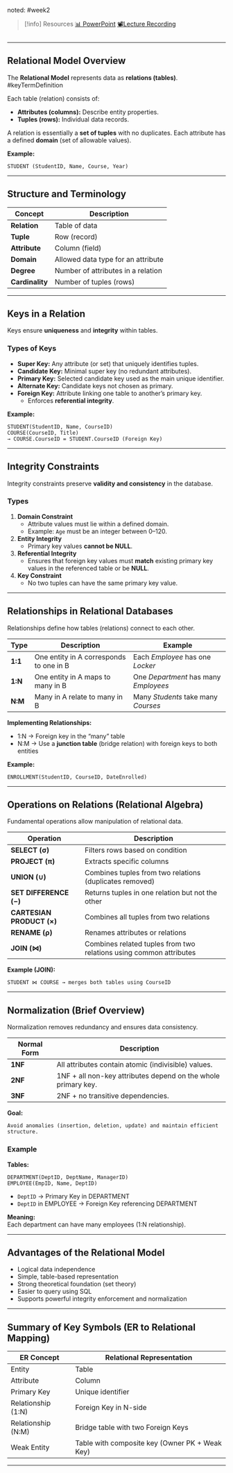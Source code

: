 noted: #week2 

> [!info] Resources
> [📊 PowerPoint](WK2.LC2.Relational_Databases.pdf)
> [📽️Lecture Recording]()

```table-of-contents
```

---
## Relational Model Overview

The **Relational Model** represents data as **relations (tables)**. #keyTermDefinition 

Each table (relation) consists of:
- **Attributes (columns):** Describe entity properties.
- **Tuples (rows):** Individual data records.

A relation is essentially a **set of tuples** with no duplicates.
Each attribute has a defined **domain** (set of allowable values).

**Example:**
```
STUDENT (StudentID, Name, Course, Year)
```

---
## Structure and Terminology

|Concept|Description|
|---|---|
|**Relation**|Table of data|
|**Tuple**|Row (record)|
|**Attribute**|Column (field)|
|**Domain**|Allowed data type for an attribute|
|**Degree**|Number of attributes in a relation|
|**Cardinality**|Number of tuples (rows)|

---
## Keys in a Relation

Keys ensure **uniqueness** and **integrity** within tables.
### Types of Keys

- **Super Key:** Any attribute (or set) that uniquely identifies tuples.
- **Candidate Key:** Minimal super key (no redundant attributes).
- **Primary Key:** Selected candidate key used as the main unique identifier.
- **Alternate Key:** Candidate keys not chosen as primary.
- **Foreign Key:** Attribute linking one table to another’s primary key.
    - Enforces **referential integrity**.

**Example:**
```
STUDENT(StudentID, Name, CourseID)
COURSE(CourseID, Title)
→ COURSE.CourseID = STUDENT.CourseID (Foreign Key)
```

---
## Integrity Constraints

Integrity constraints preserve **validity and consistency** in the database.
### Types

1. **Domain Constraint**
    - Attribute values must lie within a defined domain.
    - Example: `Age` must be an integer between 0–120.
2. **Entity Integrity**
    - Primary key values **cannot be NULL**.
3. **Referential Integrity**
    - Ensures that foreign key values must **match** existing primary key values in the referenced table or be **NULL**.
4. **Key Constraint**
    - No two tuples can have the same primary key value.

---
## Relationships in Relational Databases
Relationships define how tables (relations) connect to each other.

|Type|Description|Example|
|---|---|---|
|**1:1**|One entity in A corresponds to one in B|Each _Employee_ has one _Locker_|
|**1:N**|One entity in A maps to many in B|One _Department_ has many _Employees_|
|**N:M**|Many in A relate to many in B|Many _Students_ take many _Courses_|
**Implementing Relationships:**
- 1:N → Foreign key in the “many” table
- N:M → Use a **junction table** (bridge relation) with foreign keys to both entities

**Example:**
```
ENROLLMENT(StudentID, CourseID, DateEnrolled)
```

---
## Operations on Relations (Relational Algebra)
Fundamental operations allow manipulation of relational data.

|Operation|Description|
|---|---|
|**SELECT (σ)**|Filters rows based on condition|
|**PROJECT (π)**|Extracts specific columns|
|**UNION (∪)**|Combines tuples from two relations (duplicates removed)|
|**SET DIFFERENCE (−)**|Returns tuples in one relation but not the other|
|**CARTESIAN PRODUCT (×)**|Combines all tuples from two relations|
|**RENAME (ρ)**|Renames attributes or relations|
|**JOIN (⋈)**|Combines related tuples from two relations using common attributes|
**Example (JOIN):**
```
STUDENT ⋈ COURSE → merges both tables using CourseID
```

---
## Normalization (Brief Overview)

Normalization removes redundancy and ensures data consistency.

|Normal Form|Description|
|---|---|
|**1NF**|All attributes contain atomic (indivisible) values.|
|**2NF**|1NF + all non-key attributes depend on the whole primary key.|
|**3NF**|2NF + no transitive dependencies.|
**Goal:**  
```
Avoid anomalies (insertion, deletion, update) and maintain efficient structure.
```
### Example

**Tables:**
```
DEPARTMENT(DeptID, DeptName, ManagerID)
EMPLOYEE(EmpID, Name, DeptID)
```
- `DeptID` → Primary Key in DEPARTMENT
- `DeptID` in EMPLOYEE → Foreign Key referencing DEPARTMENT

**Meaning:**  
Each department can have many employees (1:N relationship).

---
## Advantages of the Relational Model

- Logical data independence
- Simple, table-based representation
- Strong theoretical foundation (set theory)
- Easier to query using SQL
- Supports powerful integrity enforcement and normalization
---
## Summary of Key Symbols (ER to Relational Mapping)

|ER Concept|Relational Representation|
|---|---|
|Entity|Table|
|Attribute|Column|
|Primary Key|Unique identifier|
|Relationship (1:N)|Foreign Key in N-side|
|Relationship (N:M)|Bridge table with two Foreign Keys|
|Weak Entity|Table with composite key (Owner PK + Weak Key)|

---